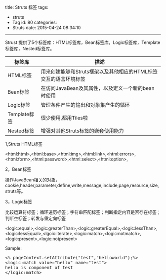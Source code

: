 title: Struts 标签
tags:
  - struts
  - Tag
id: 80
categories:
  - Struts
date: 2015-04-24 08:34:10
---

Strust 提供了5个标签库：HTML标签库，Bean标签库，Logic标签库，Template标签库，Nested标签库。
<table>
<thead>
<tr>
<th>标签库</th>
<th>描述</th>
</tr>
</thead>
<tbody>
<tr>
<td>HTML标签</td>
<td>用来创建能够和Struts框架以及其他相应的HTML标签交互的语言环境标签</td>
</tr>
<tr>
<td>Bean标签</td>
<td>在访问JavaBean及其属性，以及定义一个新的bean时使用</td>
</tr>
<tr>
<td>Logic标签</td>
<td>管理条件产生的输出和对象集产生的循环</td>
</tr>
<tr>
<td>Template标签</td>
<td>很少使用,都用Tiles啦</td>
</tr>
<tr>
<td>Nested标签</td>
<td>增强对其他Struts标签的嵌套使用能力</td>
</tr>
</tbody>
</table>
1,Struts HTML标签

&lt;html:html&gt;,&lt;html:base&gt;,&lt;html:img&gt;,&lt;html:link&gt;,&lt;html:errors&gt;,&lt;html:form&gt;,&lt;html:password&gt;,&lt;html:select&gt;,&lt;html:option&gt;,

2，Bean标签

操作JavaBean相关的对象，cookie,header,parameter,define,write,message,include,page,resource,size,struts等。

3，Logic标签

比较运算符标签；循环遍历标签；字符串匹配标签；判断指定内容是否存在标签；判断空标签；转发与重定向标签

&lt;logic:equal&gt;,&lt;logic:greaterThan&gt;,&lt;logic:greaterEqual&gt;,&lt;logic:lessThan&gt;,&lt;logic:lessEqual&gt;,&lt;lgoic:iterate&gt;,&lt;logic:match&gt;,&lt;logic:notmatch&gt;,&lt;logic:present&gt;,&lt;logic:notpresent&gt;

Sample:
<pre>&lt;% pageContext.setAttribute("test","helloworld");%&gt;
&lt;logic:match value="hello" name="test"&gt;
hello is component of test
&lt;/logic:match&gt;</pre>